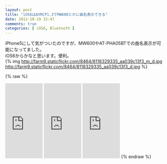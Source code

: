 ```yaml
---
layout: post
title: "iOS6はAVRCP1.3でMW600とかに曲名表示できる"
date: 2012-10-19 15:47
comments: true
categories: [ iOS6, Bluetooth ]
---
```

iPhone5にして気がついたのですが、MW600やAT-PHA05BTでの曲名表示が可能になってました。  
iOS6からかなと思います。便利。  
{% img http://farm9.staticflickr.com/8464/8118329335_aa039c13f3_m_d.jpg http://farm9.staticflickr.com/8464/8118329335_aa039c13f3_d.jpg %}

{% raw %}
<iframe src="http://rcm-jp.amazon.co.jp/e/cm?lt1=_blank&bc1=000000&IS2=1&bg1=FFFFFF&fc1=000000&lc1=0000FF&t=takuojp02-22&o=9&p=8&l=as4&m=amazon&f=ifr&ref=ss_til&asins=B0065V9TXC" style="width:120px;height:240px;" scrolling="no" marginwidth="0" marginheight="0" frameborder="0"></iframe>
<iframe src="http://rcm-jp.amazon.co.jp/e/cm?lt1=_blank&bc1=000000&IS2=1&bg1=FFFFFF&fc1=000000&lc1=0000FF&t=takuojp02-22&o=9&p=8&l=as4&m=amazon&f=ifr&ref=ss_til&asins=B0087BQCHE" style="width:120px;height:240px;" scrolling="no" marginwidth="0" marginheight="0" frameborder="0"></iframe>
<iframe src="http://rcm-jp.amazon.co.jp/e/cm?lt1=_blank&bc1=000000&IS2=1&bg1=FFFFFF&fc1=000000&lc1=0000FF&t=takuojp02-22&o=9&p=8&l=as4&m=amazon&f=ifr&ref=ss_til&asins=B003N111Y2" style="width:120px;height:240px;" scrolling="no" marginwidth="0" marginheight="0" frameborder="0"></iframe>
{% endraw %}
